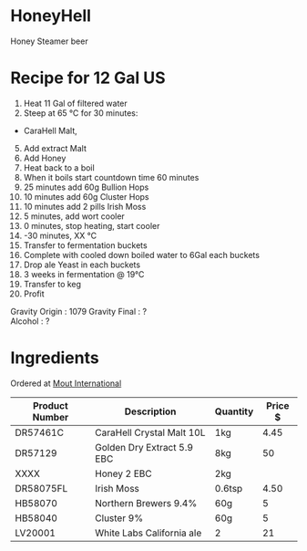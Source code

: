 # HoneyHell
Honey Steamer beer

# Recipe for 12 Gal US

1. Heat 11 Gal of filtered water
2. Steep at 65 °C for 30 minutes:
  - CaraHell Malt,
5. Add extract Malt
6. Add Honey
7. Heat back to a boil
8. When it boils start countdown time 60 minutes
9. 25 minutes add 60g Bullion Hops
10. 10 minutes add 60g Cluster Hops
11. 10 minutes add 2 pills Irish Moss
12. 5 minutes, add wort cooler
13. 0 minutes, stop heating, start cooler
14. -30 minutes, XX °C
15. Transfer to fermentation buckets
16. Complete with cooled down boiled water to 6Gal each buckets
17. Drop ale Yeast in each buckets
18. 3 weeks in fermentation @ 19°C
19. Transfer to keg
20. Profit

Gravity Origin : 1079
Gravity Final : ?  
Alcohol : ?

# Ingredients
Ordered at [Mout International](http://www.biereetvin.com/)

| Product Number | Description | Quantity | Price $ |
| --- | --- | --- | ---|
| DR57461C | CaraHell Crystal Malt 10L | 1kg | 4.45 |
| DR57129 | Golden Dry Extract 5.9 EBC | 8kg | 50 |
| XXXX | Honey 2 EBC | 2kg | |
| DR58075FL | Irish Moss | 0.6tsp | 4.50 |
| HB58070 | Northern Brewers 9.4% | 60g | 5 |
| HB58040 | Cluster 9% | 60g | 5 |
| LV20001 | White Labs California ale | 2 | 21 |
